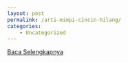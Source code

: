 ```yaml
---
layout: post
permalink: /arti-mimpi-cincin-hilang/
categories:
    - Uncategorized
---
```


[Baca Selengkapnya](/02)